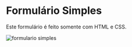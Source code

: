 # Formulário Simples

Este formulário é feito somente com HTML e CSS.

![formulario simples](https://user-images.githubusercontent.com/106722825/182758657-216b612c-3284-48cc-931e-e9445b39a429.png)
